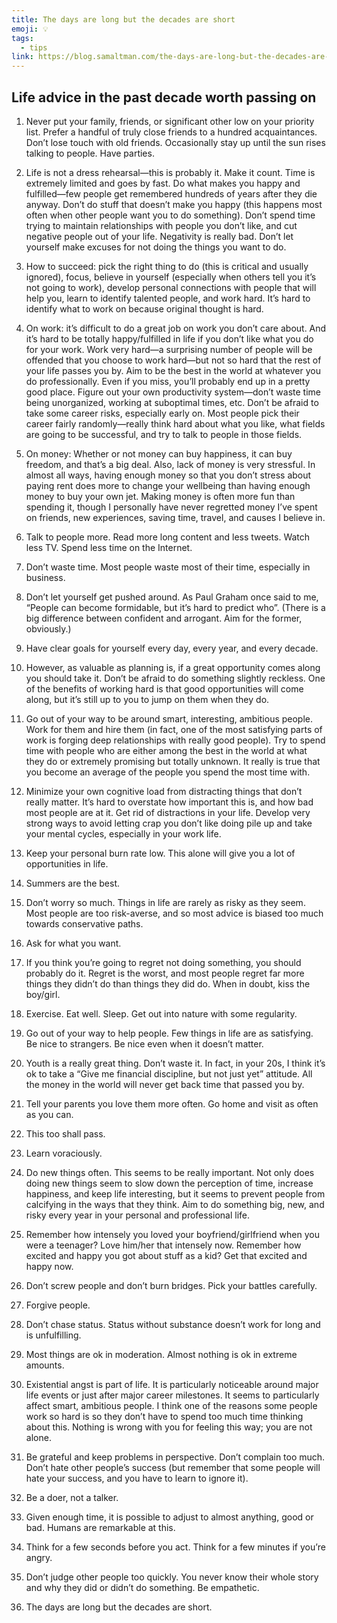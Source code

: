 ```yaml
---
title: The days are long but the decades are short
emoji: 💡
tags:
  - tips
link: https://blog.samaltman.com/the-days-are-long-but-the-decades-are-short
---
```


## Life advice in the past decade worth passing on

1. Never put your family, friends, or significant other low on your priority list. Prefer a handful of truly close friends to a hundred acquaintances. Don’t lose touch with old friends. Occasionally stay up until the sun rises talking to people. Have parties.

2. Life is not a dress rehearsal—this is probably it. Make it count. Time is extremely limited and goes by fast. Do what makes you happy and fulfilled—few people get remembered hundreds of years after they die anyway. Don’t do stuff that doesn’t make you happy (this happens most often when other people want you to do something). Don’t spend time trying to maintain relationships with people you don’t like, and cut negative people out of your life. Negativity is really bad. Don’t let yourself make excuses for not doing the things you want to do.

3. How to succeed: pick the right thing to do (this is critical and usually ignored), focus, believe in yourself (especially when others tell you it’s not going to work), develop personal connections with people that will help you, learn to identify talented people, and work hard. It’s hard to identify what to work on because original thought is hard.

4. On work: it’s difficult to do a great job on work you don’t care about. And it’s hard to be totally happy/fulfilled in life if you don’t like what you do for your work. Work very hard—a surprising number of people will be offended that you choose to work hard—but not so hard that the rest of your life passes you by. Aim to be the best in the world at whatever you do professionally. Even if you miss, you’ll probably end up in a pretty good place. Figure out your own productivity system—don’t waste time being unorganized, working at suboptimal times, etc. Don’t be afraid to take some career risks, especially early on. Most people pick their career fairly randomly—really think hard about what you like, what fields are going to be successful, and try to talk to people in those fields.

5. On money: Whether or not money can buy happiness, it can buy freedom, and that’s a big deal. Also, lack of money is very stressful. In almost all ways, having enough money so that you don’t stress about paying rent does more to change your wellbeing than having enough money to buy your own jet. Making money is often more fun than spending it, though I personally have never regretted money I’ve spent on friends, new experiences, saving time, travel, and causes I believe in.

6. Talk to people more. Read more long content and less tweets. Watch less TV. Spend less time on the Internet.

7. Don’t waste time. Most people waste most of their time, especially in business.

8. Don’t let yourself get pushed around. As Paul Graham once said to me, “People can become formidable, but it’s hard to predict who”. (There is a big difference between confident and arrogant. Aim for the former, obviously.)

9. Have clear goals for yourself every day, every year, and every decade.

10. However, as valuable as planning is, if a great opportunity comes along you should take it. Don’t be afraid to do something slightly reckless. One of the benefits of working hard is that good opportunities will come along, but it’s still up to you to jump on them when they do.

11. Go out of your way to be around smart, interesting, ambitious people. Work for them and hire them (in fact, one of the most satisfying parts of work is forging deep relationships with really good people). Try to spend time with people who are either among the best in the world at what they do or extremely promising but totally unknown. It really is true that you become an average of the people you spend the most time with.

12. Minimize your own cognitive load from distracting things that don’t really matter. It’s hard to overstate how important this is, and how bad most people are at it. Get rid of distractions in your life. Develop very strong ways to avoid letting crap you don’t like doing pile up and take your mental cycles, especially in your work life.

13. Keep your personal burn rate low. This alone will give you a lot of opportunities in life.

14. Summers are the best.

15. Don’t worry so much. Things in life are rarely as risky as they seem. Most people are too risk-averse, and so most advice is biased too much towards conservative paths.

16. Ask for what you want.

17. If you think you’re going to regret not doing something, you should probably do it. Regret is the worst, and most people regret far more things they didn’t do than things they did do. When in doubt, kiss the boy/girl.

18. Exercise. Eat well. Sleep. Get out into nature with some regularity.

19. Go out of your way to help people. Few things in life are as satisfying. Be nice to strangers. Be nice even when it doesn’t matter.

20. Youth is a really great thing. Don’t waste it. In fact, in your 20s, I think it’s ok to take a “Give me financial discipline, but not just yet” attitude. All the money in the world will never get back time that passed you by.

21. Tell your parents you love them more often. Go home and visit as often as you can.

22. This too shall pass.

23. Learn voraciously.

24. Do new things often. This seems to be really important. Not only does doing new things seem to slow down the perception of time, increase happiness, and keep life interesting, but it seems to prevent people from calcifying in the ways that they think. Aim to do something big, new, and risky every year in your personal and professional life.

25. Remember how intensely you loved your boyfriend/girlfriend when you were a teenager? Love him/her that intensely now. Remember how excited and happy you got about stuff as a kid? Get that excited and happy now.

26. Don’t screw people and don’t burn bridges. Pick your battles carefully.

27. Forgive people.

28. Don’t chase status. Status without substance doesn’t work for long and is unfulfilling.

29. Most things are ok in moderation. Almost nothing is ok in extreme amounts.

30. Existential angst is part of life. It is particularly noticeable around major life events or just after major career milestones. It seems to particularly affect smart, ambitious people. I think one of the reasons some people work so hard is so they don’t have to spend too much time thinking about this. Nothing is wrong with you for feeling this way; you are not alone.

31. Be grateful and keep problems in perspective. Don’t complain too much. Don’t hate other people’s success (but remember that some people will hate your success, and you have to learn to ignore it).

32. Be a doer, not a talker.

33. Given enough time, it is possible to adjust to almost anything, good or bad. Humans are remarkable at this.

34. Think for a few seconds before you act. Think for a few minutes if you’re angry.

35. Don’t judge other people too quickly. You never know their whole story and why they did or didn’t do something. Be empathetic.

36. The days are long but the decades are short.
